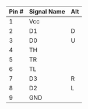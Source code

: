 | Pin # | Signal Name | Alt |
| ---- | ---- | ---- |
| 1 | Vcc |  |
| 2 | D1 | D |
| 3 | D0 | U |
| 4 | TH |  |
| 5 | TR |  |
| 6 | TL |  |
| 7 | D3 | R |
| 8 | D2 | L |
| 9 | GND |  |
